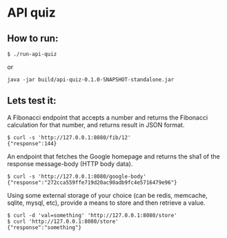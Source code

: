 API quiz
=======
## How to run:

```
$ ./run-api-quiz
```
or

```
java -jar build/api-quiz-0.1.0-SNAPSHOT-standalone.jar
```

## Lets test it:

A Fibonacci endpoint that accepts a number and returns the Fibonacci calculation for that number, and returns result in JSON format.

```
$ curl -s 'http://127.0.0.1:8080/fib/12'
{"response":144}
```

An endpoint that fetches the Google homepage and returns the sha1 of the response message-body (HTTP body data).

```
$ curl -s 'http://127.0.0.1:8080/google-body'
{"response":"272cca559ffe719d20ac90adb9fc4e5716479e96"}
```
 
Using some external storage of your choice (can be redis, memcache, sqlite, mysql, etc), provide a means to store and then retrieve a value.

```
$ curl -d 'val=something' 'http://127.0.0.1:8080/store'
$ curl 'http://127.0.0.1:8080/store'
{"response":"something"}
```
